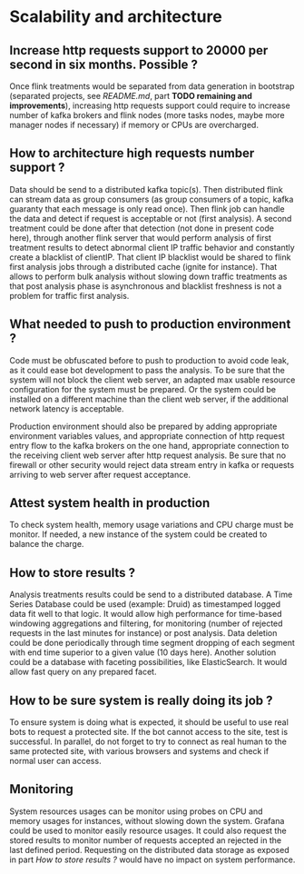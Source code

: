 # Scalability and architecture

## Increase http requests support to 20000 per second in six months. Possible ?

Once flink treatments would be separated from data generation in bootstrap (separated projects, see _README.md_, part **TODO remaining and improvements**), increasing http requests support could require to increase number of kafka brokers and flink nodes (more tasks nodes, maybe more manager nodes if necessary) if memory or CPUs are overcharged.

## How to architecture high requests number support ?

Data should be send to a distributed kafka topic(s). Then distributed flink can stream data as group consumers (as group consumers of a topic, kafka guaranty that each message is only read once).
Then flink job can handle the data and detect if request is acceptable or not (first analysis).
A second treatment could be done after that detection (not done in present code here), through another flink server that would perform analysis of first treatment results to detect abnormal client IP traffic behavior and constantly create a blacklist of clientIP.
That client IP blacklist would be shared to flink first analysis jobs through a distributed cache (ignite for instance).
That allows to perform bulk analysis without slowing down traffic treatments as that post analysis phase is asynchronous and blacklist freshness is not a problem for traffic first analysis.

## What needed to push to production environment ?

Code must be obfuscated before to push to production to avoid code leak, as it could ease bot development to pass the analysis.
To be sure that the system will not block the client web server, an adapted max usable resource configuration for the system must be prepared. Or the system could be installed on a different machine than the client web server, if the additional network latency is acceptable.

Production environment should also be prepared by adding appropriate environment variables values, and appropriate connection of http request entry flow to the kafka brokers on the one hand, appropriate connection to the receiving client web server after http request analysis.
Be sure that no firewall or other security would reject data stream entry in kafka or requests arriving to web server after request acceptance.

## Attest system health in production

To check system health, memory usage variations and CPU charge must be monitor. If needed, a new instance of the system could be created to balance the charge.

## How to store results ?

Analysis treatments results could be send to a distributed database. A Time Series Database could be used (example: Druid) as timestamped logged data fit well to that logic. It would allow high performance for time-based windowing aggregations and filtering, for monitoring (number of rejected requests in the last minutes for instance) or post analysis.
Data deletion could be done periodically through time segment dropping of each segment with end time superior to a given value (10 days here).
Another solution could be a database with faceting possibilities, like ElasticSearch. It would allow fast query on any prepared facet.

## How to be sure system is really doing its job ?

To ensure system is doing what is expected, it should be useful to use real bots to request a protected site. If the bot cannot access to the site, test is successful.
In parallel, do not forget to try to connect as real human to the same protected site, with various browsers and systems and check if normal user can access.

## Monitoring

System resources usages can be monitor using probes on CPU and memory usages for instances, without slowing down the system.
Grafana could be used to monitor easily resource usages. It could also request the stored results to monitor number of requests accepted an rejected in the last defined period. Requesting on the distributed data storage as exposed in part _How to store results ?_ would have no impact on system performance.